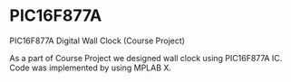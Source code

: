 # PIC16F877A
PIC16F877A Digital Wall Clock (Course Project)


As a part of Course Project we designed wall clock using PIC16F877A IC. Code was implemented by using MPLAB X.
